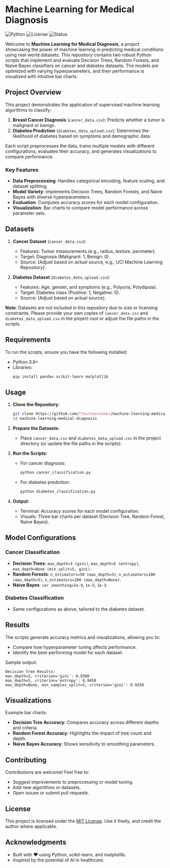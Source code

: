 # Machine Learning for Medical Diagnosis

![Python](https://img.shields.io/badge/Python-3.8%2B-blue) ![License](https://img.shields.io/badge/License-MIT-green) ![Status](https://img.shields.io/badge/Status-Completed-brightgreen)

Welcome to **Machine Learning for Medical Diagnosis**, a project showcasing the power of machine learning in predicting medical conditions using real-world datasets. This repository contains two robust Python scripts that implement and evaluate Decision Trees, Random Forests, and Naive Bayes classifiers on cancer and diabetes datasets. The models are optimized with varying hyperparameters, and their performance is visualized with intuitive bar charts.

## Project Overview

This project demonstrates the application of supervised machine learning algorithms to classify:
1. **Breast Cancer Diagnosis** (`cancer_data.csv`): Predicts whether a tumor is malignant or benign.
2. **Diabetes Prediction** (`diabetes_data_upload.csv`): Determines the likelihood of diabetes based on symptoms and demographic data.

Each script preprocesses the data, trains multiple models with different configurations, evaluates their accuracy, and generates visualizations to compare performance.

### Key Features
- **Data Preprocessing**: Handles categorical encoding, feature scaling, and dataset splitting.
- **Model Variety**: Implements Decision Trees, Random Forests, and Naive Bayes with diverse hyperparameters.
- **Evaluation**: Computes accuracy scores for each model configuration.
- **Visualization**: Bar charts to compare model performance across parameter sets.

## Datasets

1. **Cancer Dataset** (`cancer_data.csv`):
   - Features: Tumor measurements (e.g., radius, texture, perimeter).
   - Target: Diagnosis (Malignant: 1, Benign: 0).
   - Source: [Adjust based on actual source, e.g., UCI Machine Learning Repository].

2. **Diabetes Dataset** (`diabetes_data_upload.csv`):
   - Features: Age, gender, and symptoms (e.g., Polyuria, Polydipsia).
   - Target: Diabetes class (Positive: 1, Negative: 0).
   - Source: [Adjust based on actual source].

**Note**: Datasets are not included in this repository due to size or licensing constraints. Please provide your own copies of `cancer_data.csv` and `diabetes_data_upload.csv` in the project root or adjust the file paths in the scripts.

## Requirements

To run the scripts, ensure you have the following installed:
- Python 3.8+
- Libraries:
  ```bash
  pip install pandas scikit-learn matplotlib
  ```

## Usage

1. **Clone the Repository**:
   ```bash
   git clone https://github.com/[YourUsername]/machine-learning-medical-diagnosis.git
   cd machine-learning-medical-diagnosis
   ```

2. **Prepare the Datasets**:
   - Place `cancer_data.csv` and `diabetes_data_upload.csv` in the project directory (or update the file paths in the scripts).

3. **Run the Scripts**:
   - For cancer diagnosis:
     ```bash
     python cancer_classification.py
     ```
   - For diabetes prediction:
     ```bash
     python diabetes_classification.py
     ```

4. **Output**:
   - Terminal: Accuracy scores for each model configuration.
   - Visuals: Three bar charts per dataset (Decision Tree, Random Forest, Naive Bayes).

## Model Configurations

### Cancer Classification
- **Decision Trees**: `max_depth=3 (gini)`, `max_depth=5 (entropy)`, `max_depth=None (min_split=5, gini)`.
- **Random Forests**: `n_estimators=50 (max_depth=3)`, `n_estimators=100 (max_depth=5)`, `n_estimators=200 (max_depth=None)`.
- **Naive Bayes**: `var_smoothing=1e-9`, `1e-5`, `1e-3`.

### Diabetes Classification
- Same configurations as above, tailored to the diabetes dataset.

## Results

The scripts generate accuracy metrics and visualizations, allowing you to:
- Compare how hyperparameter tuning affects performance.
- Identify the best-performing model for each dataset.

Sample output:
```
Decision Tree Results:
max_depth=3, criterion='gini': 0.9300
max_depth=5, criterion='entropy': 0.9450
max_depth=None, min_samples_split=5, criterion='gini': 0.9250
```

## Visualizations

Example bar charts:
- **Decision Tree Accuracy**: Compares accuracy across different depths and criteria.
- **Random Forest Accuracy**: Highlights the impact of tree count and depth.
- **Naive Bayes Accuracy**: Shows sensitivity to smoothing parameters.

## Contributing

Contributions are welcome! Feel free to:
- Suggest improvements to preprocessing or model tuning.
- Add new algorithms or datasets.
- Open issues or submit pull requests.

## License

This project is licensed under the [MIT License](LICENSE). Use it freely, and credit the author where applicable.

## Acknowledgments

- Built with ❤️ using Python, scikit-learn, and matplotlib.
- Inspired by the potential of AI in healthcare.
